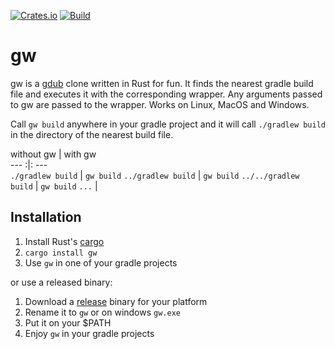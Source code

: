
[![Crates.io](https://img.shields.io/crates/v/gw)](https://crates.io/crates/gw) 
[![Build](https://github.com/normartin/rust-gradlew-locator/workflows/Build/badge.svg)](https://github.com/normartin/rust-gradlew-locator/actions?query=workflow%3ABuild)

# gw
gw is a [gdub](https://github.com/dougborg/gdub) clone written in Rust for fun.
It finds the nearest gradle build file and executes it with the corresponding wrapper.
Any arguments passed to gw are passed to the wrapper.
Works on Linux, MacOS and Windows. 

Call ``gw build`` anywhere in your gradle project and it will call `./gradlew build` in the directory of the nearest build file.

 without gw             | with gw    
---                    :|: ---        
`./gradlew build`       | `gw build`
`../gradlew build`      | `gw build`
`../../gradlew build`   | `gw build`
`...`                   |        
 


## Installation

1. Install Rust's [cargo](https://doc.rust-lang.org/cargo/getting-started/installation.html)
2. ``cargo install gw``
3. Use ``gw`` in one of your gradle projects

or use a released binary:

1. Download a [release](https://github.com/normartin/rust-gradlew-locator/releases) binary for your platform
2. Rename it to ``gw`` or on windows ``gw.exe``
3. Put it on your $PATH
4. Enjoy ``gw`` in your gradle projects

